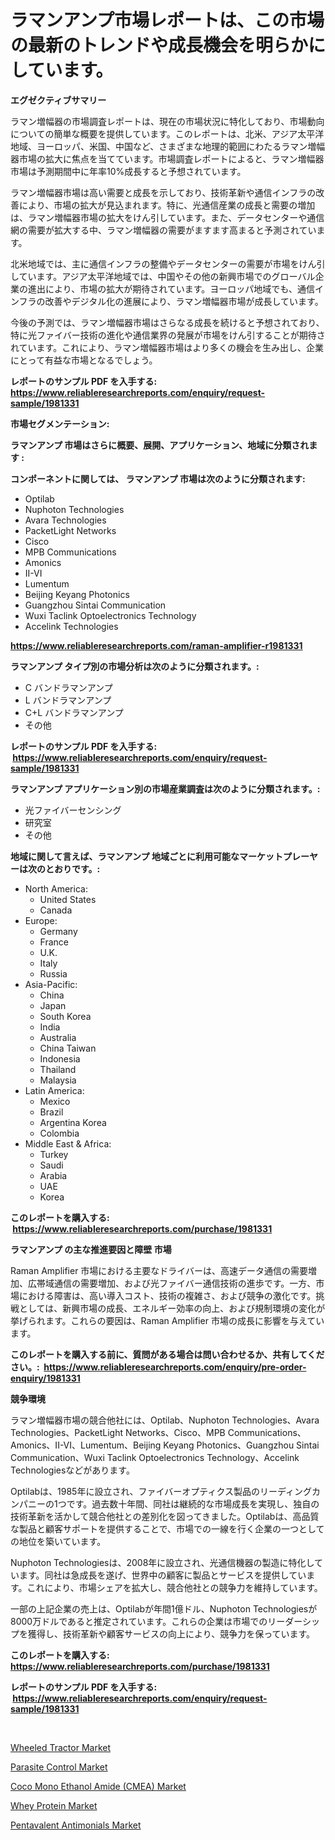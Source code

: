 <p><h1>ラマンアンプ市場レポートは、この市場の最新のトレンドや成長機会を明らかにしています。</h1></p><p><strong>エグゼクティブサマリー</strong></p>
<p><p>ラマン増幅器の市場調査レポートは、現在の市場状況に特化しており、市場動向についての簡単な概要を提供しています。このレポートは、北米、アジア太平洋地域、ヨーロッパ、米国、中国など、さまざまな地理的範囲にわたるラマン増幅器市場の拡大に焦点を当てています。市場調査レポートによると、ラマン増幅器市場は予測期間中に年率10%成長すると予想されています。</p><p>ラマン増幅器市場は高い需要と成長を示しており、技術革新や通信インフラの改善により、市場の拡大が見込まれます。特に、光通信産業の成長と需要の増加は、ラマン増幅器市場の拡大をけん引しています。また、データセンターや通信網の需要が拡大する中、ラマン増幅器の需要がますます高まると予測されています。</p><p>北米地域では、主に通信インフラの整備やデータセンターの需要が市場をけん引しています。アジア太平洋地域では、中国やその他の新興市場でのグローバル企業の進出により、市場の拡大が期待されています。ヨーロッパ地域でも、通信インフラの改善やデジタル化の進展により、ラマン増幅器市場が成長しています。</p><p>今後の予測では、ラマン増幅器市場はさらなる成長を続けると予想されており、特に光ファイバー技術の進化や通信業界の発展が市場をけん引することが期待されています。これにより、ラマン増幅器市場はより多くの機会を生み出し、企業にとって有益な市場となるでしょう。</p></p>
<p><strong>レポートのサンプル PDF を入手する: <a href="https://www.reliableresearchreports.com/enquiry/request-sample/1981331">https://www.reliableresearchreports.com/enquiry/request-sample/1981331</a></strong></p>
<p><strong>市場セグメンテーション:</strong></p>
<p><strong> ラマンアンプ 市場はさらに概要、展開、アプリケーション、地域に分類されます :</strong></p>
<p><strong>コンポーネントに関しては、 ラマンアンプ 市場は次のように分類されます: &nbsp;</strong></p>
<p><ul><li>Optilab</li><li>Nuphoton Technologies</li><li>Avara Technologies</li><li>PacketLight Networks</li><li>Cisco</li><li>MPB Communications</li><li>Amonics</li><li>II-VI</li><li>Lumentum</li><li>Beijing Keyang Photonics</li><li>Guangzhou Sintai Communication</li><li>Wuxi Taclink Optoelectronics Technology</li><li>Accelink Technologies</li></ul></p>
<p><strong><a href="https://www.reliableresearchreports.com/raman-amplifier-r1981331">https://www.reliableresearchreports.com/raman-amplifier-r1981331</a></strong></p>
<p><strong> ラマンアンプ タイプ別の市場分析は次のように分類されます。:</strong></p>
<p><ul><li>C バンドラマンアンプ</li><li>L バンドラマンアンプ</li><li>C+L バンドラマンアンプ</li><li>その他</li></ul></p>
<p><strong>レポートのサンプル PDF を入手する: &nbsp;<a href="https://www.reliableresearchreports.com/enquiry/request-sample/1981331">https://www.reliableresearchreports.com/enquiry/request-sample/1981331</a></strong></p>
<p><strong> ラマンアンプ アプリケーション別の市場産業調査は次のように分類されます。:</strong></p>
<p><ul><li>光ファイバーセンシング</li><li>研究室</li><li>その他</li></ul></p>
<p><strong>地域に関して言えば、ラマンアンプ 地域ごとに利用可能なマーケットプレーヤーは次のとおりです。:</strong></p>
<p><ul>
    <li>
        North America:
        <ul>
            <li>United States</li>
            <li>Canada</li>
        </ul>
    </li>
    <li>
        Europe:
        <ul>
            <li>Germany</li>
            <li>France</li>
            <li>U.K.</li>
            <li>Italy</li>
            <li>Russia</li>
        </ul>
    </li>
    <li>
        Asia-Pacific:
        <ul>
            <li>China</li>
            <li>Japan</li>
            <li>South Korea</li>
            <li>India</li>
            <li>Australia</li>
            <li>China Taiwan</li>
            <li>Indonesia</li>
            <li>Thailand</li>
            <li>Malaysia</li>
        </ul>
    </li>
    <li>
        Latin America:
        <ul>
            <li>Mexico</li>
            <li>Brazil</li>
            <li>Argentina Korea</li>
            <li>Colombia</li>
        </ul>
    </li>
    <li>
        Middle East & Africa:
        <ul>
            <li>Turkey</li>
            <li>Saudi</li>
            <li>Arabia</li>
            <li>UAE</li>
            <li>Korea</li>
        </ul>
    </li>
    </ul></p>
<p><strong>このレポートを購入する: &nbsp;<a href="https://www.reliableresearchreports.com/purchase/1981331">https://www.reliableresearchreports.com/purchase/1981331</a></strong></p>
<p><strong>ラマンアンプ の主な推進要因と障壁 市場</strong></p>
<p><p>Raman Amplifier 市場における主要なドライバーは、高速データ通信の需要増加、広帯域通信の需要増加、および光ファイバー通信技術の進歩です。一方、市場における障害は、高い導入コスト、技術の複雑さ、および競争の激化です。挑戦としては、新興市場の成長、エネルギー効率の向上、および規制環境の変化が挙げられます。これらの要因は、Raman Amplifier 市場の成長に影響を与えています。</p></p>
<p><strong>このレポートを購入する前に、質問がある場合は問い合わせるか、共有してください。:&nbsp; <a href="https://www.reliableresearchreports.com/enquiry/pre-order-enquiry/1981331">https://www.reliableresearchreports.com/enquiry/pre-order-enquiry/1981331</a></strong></p>
<p><strong>競争環境</strong></p>
<p><p>ラマン増幅器市場の競合他社には、Optilab、Nuphoton Technologies、Avara Technologies、PacketLight Networks、Cisco、MPB Communications、Amonics、II-VI、Lumentum、Beijing Keyang Photonics、Guangzhou Sintai Communication、Wuxi Taclink Optoelectronics Technology、Accelink Technologiesなどがあります。</p><p>Optilabは、1985年に設立され、ファイバーオプティクス製品のリーディングカンパニーの1つです。過去数十年間、同社は継続的な市場成長を実現し、独自の技術革新を活かして競合他社との差別化を図ってきました。Optilabは、高品質な製品と顧客サポートを提供することで、市場での一線を行く企業の一つとしての地位を築いています。</p><p>Nuphoton Technologiesは、2008年に設立され、光通信機器の製造に特化しています。同社は急成長を遂げ、世界中の顧客に製品とサービスを提供しています。これにより、市場シェアを拡大し、競合他社との競争力を維持しています。</p><p>一部の上記企業の売上は、Optilabが年間1億ドル、Nuphoton Technologiesが8000万ドルであると推定されています。これらの企業は市場でのリーダーシップを獲得し、技術革新や顧客サービスの向上により、競争力を保っています。</p></p>
<p><strong>このレポートを購入する: &nbsp; <a href="https://www.reliableresearchreports.com/purchase/1981331">https://www.reliableresearchreports.com/purchase/1981331</a></strong></p>
<p><strong>レポートのサンプル PDF を入手する: &nbsp;<a href="https://www.reliableresearchreports.com/enquiry/request-sample/1981331">https://www.reliableresearchreports.com/enquiry/request-sample/1981331</a></strong><strong></strong></p>
<p>&nbsp;</p>
<p><p><a href="https://github.com/globismark/Market-Research-Report-List-3/blob/main/wheeled-tractor-market.md">Wheeled Tractor Market</a></p><p><a href="https://www.linkedin.com/pulse/parasite-control-market-size-outlook-forecast-2024-2031-atyac">Parasite Control Market</a></p><p><a href="https://issuu.com/reportprime-2/docs/coco-mono-ethanol-amide-cmea-market-size-2030.pptx">Coco Mono Ethanol Amide (CMEA) Market</a></p><p><a href="https://github.com/bobicer/Market-Research-Report-List-3/blob/main/whey-protein-market.md">Whey Protein Market</a></p><p><a href="https://www.linkedin.com/pulse/pentavalent-antimonials-market-insight-trends-growth-qmycc">Pentavalent Antimonials Market</a></p></p>